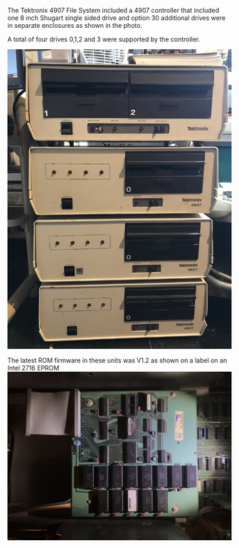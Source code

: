 The Tektronix 4907 File System included a 4907 controller that included one 8 inch Shugart single sided drive and option 30 additional drives were in separate enclosures as shown in the photo.

A total of four drives 0,1,2 and 3 were supported by the controller.

![Three 4907 and one Option 30 dual drive enclosure](./Three%204907%20and%20one%20dual%20drive%20slave.jpeg)

The latest ROM firmware in these units was V1.2 as shown on a label on an Intel 2716 EPROM
![4907 ROM board v3 with 1.2 Firmware](./4907%20ROM%20board%20v3%20with%20Firmware%20v1dot2.jpeg)
